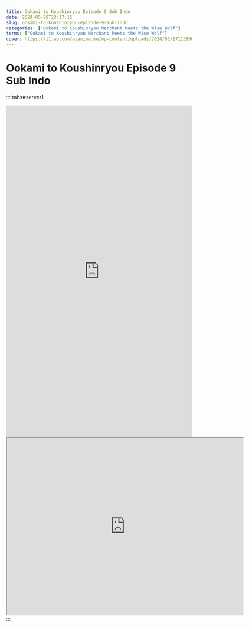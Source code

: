 ```yaml
---
title: Ookami to Koushinryou Episode 9 Sub Indo
date: 2024-05-28T23:17:15
slug: ookami-to-koushinryou-episode-9-sub-indo
categories: ["Ookami to Koushinryou Merchant Meets the Wise Wolf"]
terms: ["Ookami to Koushinryou Merchant Meets the Wise Wolf"]
cover: https://i1.wp.com/ayanime.me/wp-content/uploads/2024/03/1711380078-7159-142218.jpg
---
```


# Ookami to Koushinryou Episode 9 Sub Indo
::: tabs#server1
<iframe src="https://play.ayanime.me/include/fluidplayer/fluidplayer.php?VideoSrc1=https%3A%2F%2Fdrive.google.com%2Ffile%2Fd%2F1gTszE4r-bPB2WBH949XuIdTo-LQEeUdw%2Fpreview&VideoType1=video%2Fmp4&VideoQuality1=480p&VideoSrc2=https%3A%2F%2Fdrive.google.com%2Ffile%2Fd%2F1zl1W9Z9mDmOdUqyPrHtBV9t9t9DnNGoP%2Fpreview&VideoType2=video%2Fmp4&VideoQuality2=720p&VideoSrc3=https%3A%2F%2Fdrive.google.com%2Ffile%2Fd%2F1cG_q0HZfD4BbeAyqLA_yvNr18ZwX3I2s%2Fpreview&VideoType3=video%2Fmp4&VideoQuality3=1080p&VideoSrc4=&VideoType4=&VideoQuality4=&VideoPoster=&VideoTrack1=&kind1=&srclang1=&label1=&default1=&VideoTrack2=&kind2=&srclang2=&label2=&default2=&player=fluid+player&server=Drive+API&api=&width=100%25&height=900px" frameborder="0" width="100%" height="900px" allowfullscreen="allowfullscreen" scrolling="no"></iframe>
<iframe src="https://drive.google.com/file/d/1cG_q0HZfD4BbeAyqLA_yvNr18ZwX3I2s/preview" width="640" height="480" allow="accelerometer; autoplay; encrypted-media; gyroscope; fullscreen; picture-in-picture" scrolling="no" seamless="" sandbox="allow-same-origin allow-scripts"></iframe>
:::